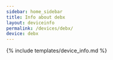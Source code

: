 ```yaml
---
sidebar: home_sidebar
title: Info about debx
layout: deviceinfo
permalink: /devices/debx/
device: debx
---
```

{% include templates/device_info.md %}
